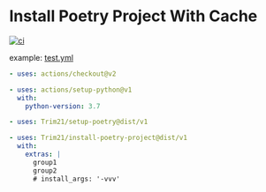 # Install Poetry Project With Cache

[![ci](https://github.com/Trim21/install-poetry-project/workflows/build-test/badge.svg)](https://github.com/Trim21/install-poetry-project/actions)

example: [test.yml](.github/workflows/test.yml)

```yaml
- uses: actions/checkout@v2

- uses: actions/setup-python@v1
  with:
    python-version: 3.7

- uses: Trim21/setup-poetry@dist/v1

- uses: Trim21/install-poetry-project@dist/v1
  with:
    extras: |
      group1
      group2
      # install_args: '-vvv'
```
